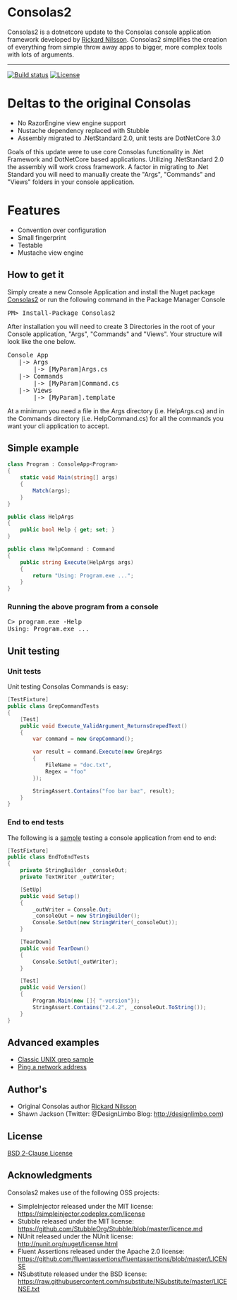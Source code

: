 Consolas2
===========================

Consolas2 is a dotnetcore update to the Consolas console application framework developed by [Rickard Nilsson](https://github.com/rickardn). Consolas2 simplifies the creation of everything from simple throw away apps to bigger, more complex tools with lots of arguments.

*********

[![Build status](https://ci.appveyor.com/api/projects/status/github/ucswift/consolas2?svg=true)](https://ci.appveyor.com/api/projects/status/github/ucswift/consolas2)
<a href="https://github.com/ucswift/Consolas2/blob/master/LICENSE"><img src="https://img.shields.io/github/license/ucswift/consolas2.svg" alt="License" /></a>

# Deltas to the original Consolas
- No RazorEngine view engine support
- Nustache dependency replaced with Stubble
- Assembly migrated to .NetStandard 2.0, unit tests are DotNetCore 3.0

Goals of this update were to use core Consolas functionality in .Net Framework and DotNetCore based applications. Utilizing .NetStandard 2.0 the assembly will work cross framework. A factor in migrating to .Net Standard you will need to manually create the "Args", "Commands" and "Views" folders in your console application.


# Features
- Convention over configuration
- Small fingerprint
- Testable
- Mustache view engine

## How to get it

Simply create a new Console Application and install the Nuget package [Consolas2](https://www.nuget.org/packages/Consolas2/) or run the following command in the Package Manager Console

<pre>
PM> Install-Package Consolas2
</pre>

After installation you will need to create 3 Directories in the root of your Console application, "Args", "Commands" and "Views". Your structure will look like the one below.

<pre>
Console App
   |-> Args
       |-> [MyParam]Args.cs
   |-> Commands
       |-> [MyParam]Command.cs
   |-> Views
       |-> [MyParam].template
</pre>

At a minimum you need a file in the Args directory (i.e. HelpArgs.cs) and in the Commands directory (i.e. HelpCommand.cs) for all the commands you want your cli application to accept. 

## Simple example

```csharp
class Program : ConsoleApp<Program>
{
    static void Main(string[] args)
    {
        Match(args);
    }
}

public class HelpArgs
{
    public bool Help { get; set; }
}

public class HelpCommand : Command
{
    public string Execute(HelpArgs args)
    {
        return "Using: Program.exe ...";
    }
}
```

### Running the above program from a console

<pre>
C> program.exe -Help
Using: Program.exe ...
</pre>

## Unit testing
### Unit tests
Unit testing Consolas Commands is easy:
```csharp
[TestFixture]
public class GrepCommandTests
{
    [Test]
    public void Execute_ValidArgument_ReturnsGrepedText()
    {
        var command = new GrepCommand();

        var result = command.Execute(new GrepArgs
        {
            FileName = "doc.txt",
            Regex = "foo"
        });

        StringAssert.Contains("foo bar baz", result);
    }
}
```

### End to end tests
The following is a [sample](https://github.com/rickardn/Consolas/blob/master/Source/UnitTests/Samples/Samples.Grep.Tests/EndToEndTests.cs) testing a console application from end to end:

```csharp
[TestFixture]
public class EndToEndTests
{
    private StringBuilder _consoleOut;
    private TextWriter _outWriter;

    [SetUp]
    public void Setup()
    {
        _outWriter = Console.Out;
        _consoleOut = new StringBuilder();
        Console.SetOut(new StringWriter(_consoleOut));
    }

    [TearDown]
    public void TearDown()
    {
        Console.SetOut(_outWriter);
    }

    [Test]
    public void Version()
    {
        Program.Main(new []{ "-version"});
        StringAssert.Contains("2.4.2", _consoleOut.ToString());
    }
}
```


## Advanced examples
- [Classic UNIX grep sample](https://github.com/rickardn/Consolas/tree/master/Source/Samples/Samples.Grep)
- [Ping a network address](https://github.com/rickardn/Consolas/tree/master/Source/Samples/Samples.Ping)

## Author's
* Original Consolas author [Rickard Nilsson](http://www.rickardnilsson.net)
* Shawn Jackson (Twitter: @DesignLimbo Blog: http://designlimbo.com)

## License

[BSD 2-Clause License](https://github.com/rickardn/Consolas/blob/master/LICENCE.md)


## Acknowledgments

Consolas2 makes use of the following OSS projects:

- SimpleInjector released under the MIT license: https://simpleinjector.codeplex.com/license
- Stubble released under the MIT license: https://github.com/StubbleOrg/Stubble/blob/master/licence.md
- NUnit released under the NUnit license: http://nunit.org/nuget/license.html
- Fluent Assertions released under the Apache 2.0 license: https://github.com/fluentassertions/fluentassertions/blob/master/LICENSE
- NSubstitute released under the BSD license: https://raw.githubusercontent.com/nsubstitute/NSubstitute/master/LICENSE.txt
